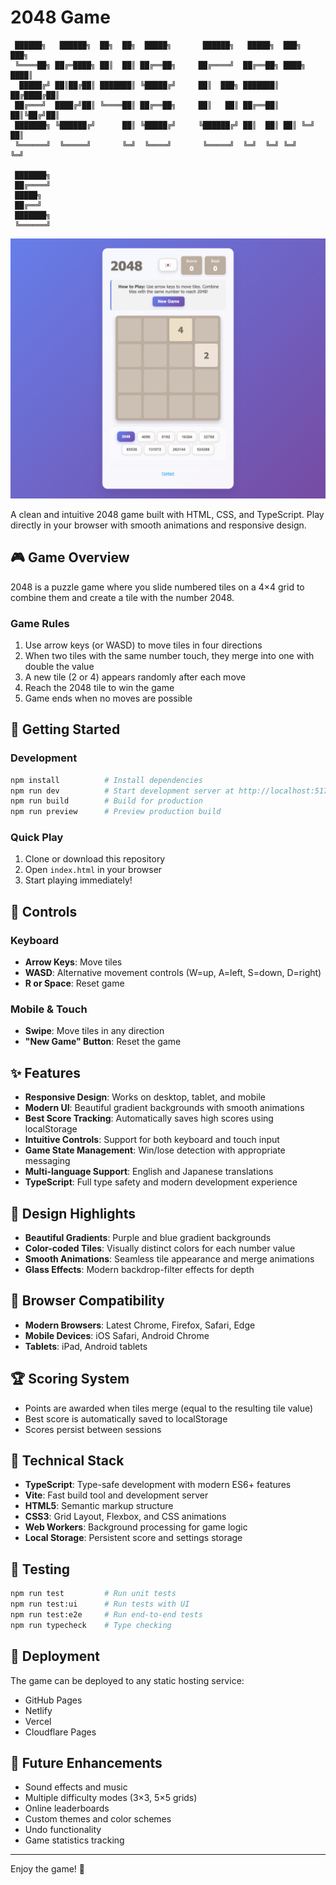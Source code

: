 # 2048 Game

```
 ██████╗   ██████╗  ██╗  ██╗  █████╗       ██████╗   █████╗  ███╗   ███╗
 ╚════██╗ ██╔═████╗ ██║  ██║ ██╔══██╗     ██╔════╝  ██╔══██╗ ████╗ ████║
  █████╔╝ ██║██╔██║ ███████║ ╚█████╔╝     ██║  ███╗ ███████║ ██╔████╔██║
 ██╔═══╝  ████╔╝██║ ╚════██║ ██╔══██╗     ██║   ██║ ██╔══██║ ██║╚██╔╝██║
 ███████╗ ╚██████╔╝      ██║ ╚█████╔╝     ╚██████╔╝ ██║  ██║ ██║ ╚═╝ ██║
 ╚══════╝  ╚═════╝       ╚═╝  ╚════╝       ╚═════╝  ╚═╝  ╚═╝ ╚═╝     ╚═╝

 ███████╗
 ██╔════╝
 █████╗
 ██╔══╝
 ███████╗
 ╚══════╝
```

![2048 Game Screenshot](screenshots/game-initial-full.png)

A clean and intuitive 2048 game built with HTML, CSS, and TypeScript. Play directly in your browser with smooth animations and responsive design.

## 🎮 Game Overview

2048 is a puzzle game where you slide numbered tiles on a 4×4 grid to combine them and create a tile with the number 2048.

### Game Rules

1. Use arrow keys (or WASD) to move tiles in four directions
2. When two tiles with the same number touch, they merge into one with double the value
3. A new tile (2 or 4) appears randomly after each move
4. Reach the 2048 tile to win the game
5. Game ends when no moves are possible

## 🚀 Getting Started

### Development
```bash
npm install          # Install dependencies
npm run dev          # Start development server at http://localhost:5173
npm run build        # Build for production
npm run preview      # Preview production build
```

### Quick Play
1. Clone or download this repository
2. Open `index.html` in your browser
3. Start playing immediately!

## 🎯 Controls

### Keyboard
- **Arrow Keys**: Move tiles
- **WASD**: Alternative movement controls (W=up, A=left, S=down, D=right)
- **R or Space**: Reset game

### Mobile & Touch
- **Swipe**: Move tiles in any direction
- **"New Game" Button**: Reset the game

## ✨ Features

- **Responsive Design**: Works on desktop, tablet, and mobile
- **Modern UI**: Beautiful gradient backgrounds with smooth animations
- **Best Score Tracking**: Automatically saves high scores using localStorage
- **Intuitive Controls**: Support for both keyboard and touch input
- **Game State Management**: Win/lose detection with appropriate messaging
- **Multi-language Support**: English and Japanese translations
- **TypeScript**: Full type safety and modern development experience

## 🎨 Design Highlights

- **Beautiful Gradients**: Purple and blue gradient backgrounds
- **Color-coded Tiles**: Visually distinct colors for each number value
- **Smooth Animations**: Seamless tile appearance and merge animations
- **Glass Effects**: Modern backdrop-filter effects for depth

## 📱 Browser Compatibility

- **Modern Browsers**: Latest Chrome, Firefox, Safari, Edge
- **Mobile Devices**: iOS Safari, Android Chrome
- **Tablets**: iPad, Android tablets

## 🏆 Scoring System

- Points are awarded when tiles merge (equal to the resulting tile value)
- Best score is automatically saved to localStorage
- Scores persist between sessions

## 🔧 Technical Stack

- **TypeScript**: Type-safe development with modern ES6+ features
- **Vite**: Fast build tool and development server
- **HTML5**: Semantic markup structure
- **CSS3**: Grid Layout, Flexbox, and CSS animations
- **Web Workers**: Background processing for game logic
- **Local Storage**: Persistent score and settings storage

## 🧪 Testing

```bash
npm run test         # Run unit tests
npm run test:ui      # Run tests with UI
npm run test:e2e     # Run end-to-end tests
npm run typecheck    # Type checking
```

## 🚀 Deployment

The game can be deployed to any static hosting service:
- GitHub Pages
- Netlify
- Vercel
- Cloudflare Pages

## 🎪 Future Enhancements

- Sound effects and music
- Multiple difficulty modes (3×3, 5×5 grids)
- Online leaderboards
- Custom themes and color schemes
- Undo functionality
- Game statistics tracking

---

Enjoy the game! 🎉
